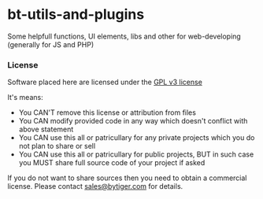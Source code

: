 # bt-utils-and-plugins
Some helpfull functions, UI elements, libs and other for web-developing (generally for JS and PHP)

### License

Software placed here are licensed under the [GPL v3 license](http://www.gnu.org/licenses/gpl-3.0.html)

It's means:
- You CAN'T remove this license or attribution from files
- You CAN modify provided code in any way which doesn't conflict with above statement
- You CAN use this all or patricullary for any private projects which you do not plan to share or sell
- You CAN use this all or patricullary for public projects, BUT in such case you MUST share full source code of your project if asked

If you do not want to share sources then you need to obtain a commercial license. Please contact sales@bytiger.com for details.
